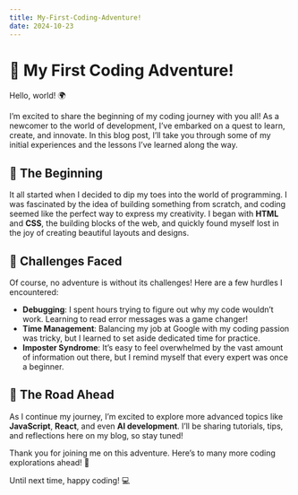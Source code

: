 ```yaml
---
title: My-First-Coding-Adventure!
date: 2024-10-23
---
```


# 🎉 My First Coding Adventure!

Hello, world! 🌍 

I’m excited to share the beginning of my coding journey with you all! As a newcomer to the world of development, I’ve embarked on a quest to learn, create, and innovate. In this blog post, I’ll take you through some of my initial experiences and the lessons I’ve learned along the way.

## 🚀 The Beginning

It all started when I decided to dip my toes into the world of programming. I was fascinated by the idea of building something from scratch, and coding seemed like the perfect way to express my creativity. I began with **HTML** and **CSS**, the building blocks of the web, and quickly found myself lost in the joy of creating beautiful layouts and designs.

## 🤔 Challenges Faced

Of course, no adventure is without its challenges! Here are a few hurdles I encountered:

- **Debugging**: I spent hours trying to figure out why my code wouldn’t work. Learning to read error messages was a game changer!
- **Time Management**: Balancing my job at Google with my coding passion was tricky, but I learned to set aside dedicated time for practice.
- **Imposter Syndrome**: It’s easy to feel overwhelmed by the vast amount of information out there, but I remind myself that every expert was once a beginner.

## 🌈 The Road Ahead

As I continue my journey, I’m excited to explore more advanced topics like **JavaScript**, **React**, and even **AI development**. I’ll be sharing tutorials, tips, and reflections here on my blog, so stay tuned!

Thank you for joining me on this adventure. Here’s to many more coding explorations ahead! 🎊

Until next time, happy coding! 💻
